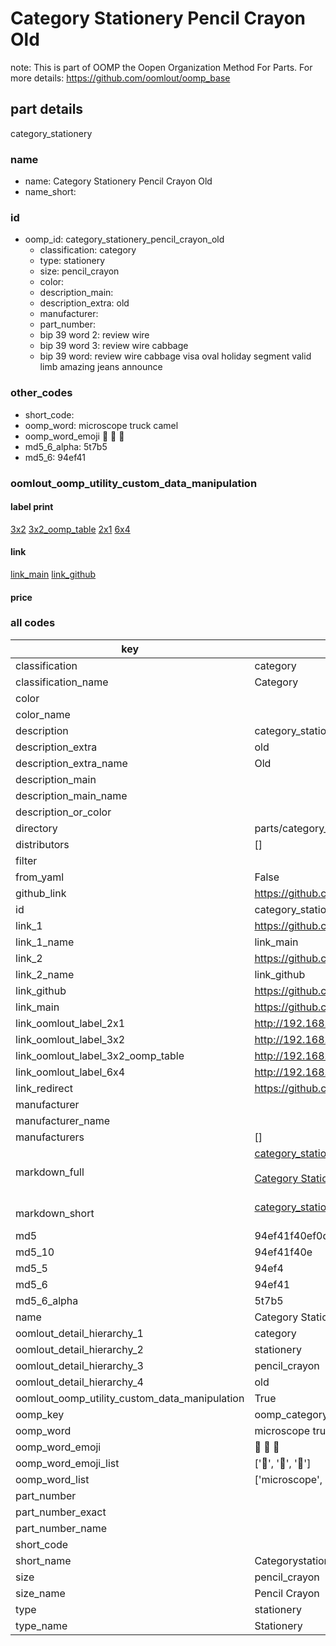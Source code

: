 # Category Stationery Pencil Crayon Old  

note: This is part of OOMP the Oopen Organization Method For Parts. For more details: https://github.com/oomlout/oomp_base

##  part details
  



category_stationery



### name
* name: Category Stationery Pencil Crayon Old
* name_short: 
### id
* oomp_id: category_stationery_pencil_crayon_old
  * classification: category
  * type: stationery
  * size: pencil_crayon
  * color: 
  * description_main: 
  * description_extra: old
  * manufacturer: 
  * part_number: 
  * bip 39 word 2: review wire
  * bip 39 word 3: review wire cabbage
  * bip 39 word: review wire cabbage visa oval holiday segment valid limb amazing jeans announce

### other_codes
* short_code: 
* oomp_word: microscope truck camel
* oomp_word_emoji :microscope: :truck: :camel:
* md5_6_alpha: 5t7b5
* md5_6: 94ef41






### oomlout_oomp_utility_custom_data_manipulation
#### label print
[3x2](http://192.168.1.245:1112/?label=oomp%205t7b5)
[3x2_oomp_table](http://192.168.1.108:1112/?label=oomp%205t7b5)
[2x1](http://192.168.1.242:1112/?label=oomp%205t7b5)
[6x4](http://192.168.1.55:1112/?label=oomp%205t7b5)    

#### link

[link_main](https://github.com/oomlout/oomlout_oomp_version_1_messy/tree/main/parts/category_stationery_pencil_crayon_old) [link_github](https://github.com/oomlout/oomlout_oomp_version_1_messy/tree/main/parts/category_stationery_pencil_crayon_old)                             

#### price







### all codes 
| key | value |  
| --- | --- |  
| classification | category |  
| classification_name | Category |  
| color |  |  
| color_name |  |  
| description | category_stationery |  
| description_extra | old |  
| description_extra_name | Old |  
| description_main |  |  
| description_main_name |  |  
| description_or_color |   |  
| directory | parts/category_stationery_pencil_crayon_old |  
| distributors | [] |  
| filter |  |  
| from_yaml | False |  
| github_link | https://github.com/oomlout/oomlout_oomp_part_src/tree/main/parts/category_stationery_pencil_crayon_old |  
| id | category_stationery_pencil_crayon_old |  
| link_1 | https://github.com/oomlout/oomlout_oomp_version_1_messy/tree/main/parts/category_stationery_pencil_crayon_old |  
| link_1_name | link_main |  
| link_2 | https://github.com/oomlout/oomlout_oomp_version_1_messy/tree/main/parts/category_stationery_pencil_crayon_old |  
| link_2_name | link_github |  
| link_github | https://github.com/oomlout/oomlout_oomp_version_1_messy/tree/main/parts/category_stationery_pencil_crayon_old |  
| link_main | https://github.com/oomlout/oomlout_oomp_version_1_messy/tree/main/parts/category_stationery_pencil_crayon_old |  
| link_oomlout_label_2x1 | http://192.168.1.242:1112/?label=oomp%205t7b5 |  
| link_oomlout_label_3x2 | http://192.168.1.245:1112/?label=oomp%205t7b5 |  
| link_oomlout_label_3x2_oomp_table | http://192.168.1.108:1112/?label=oomp%205t7b5 |  
| link_oomlout_label_6x4 | http://192.168.1.55:1112/?label=oomp%205t7b5 |  
| link_redirect | https://github.com/oomlout/oomlout_oomp_version_1_messy/tree/main/parts/category_stationery_pencil_crayon_old |  
| manufacturer |  |  
| manufacturer_name |  |  
| manufacturers | [] |  
| markdown_full | [category_stationery_pencil_crayon_old](none)<br>[](none)<br>[Category Stationery Pencil Crayon Old](none)<br><br> |  
| markdown_short | [category_stationery_pencil_crayon_old](none)<br><br> |  
| md5 | 94ef41f40ef0d865b34edf4a3f7f0dc4 |  
| md5_10 | 94ef41f40e |  
| md5_5 | 94ef4 |  
| md5_6 | 94ef41 |  
| md5_6_alpha | 5t7b5 |  
| name | Category Stationery Pencil Crayon Old |  
| oomlout_detail_hierarchy_1 | category |  
| oomlout_detail_hierarchy_2 | stationery |  
| oomlout_detail_hierarchy_3 | pencil_crayon |  
| oomlout_detail_hierarchy_4 | old |  
| oomlout_oomp_utility_custom_data_manipulation | True |  
| oomp_key | oomp_category_stationery_pencil_crayon_old |  
| oomp_word | microscope truck camel |  
| oomp_word_emoji | :microscope: :truck: :camel: |  
| oomp_word_emoji_list | [':microscope:', ':truck:', ':camel:'] |  
| oomp_word_list | ['microscope', 'truck', 'camel'] |  
| part_number |  |  
| part_number_exact |  |  
| part_number_name |  |  
| short_code |  |  
| short_name | Categorystationery |  
| size | pencil_crayon |  
| size_name | Pencil Crayon |  
| type | stationery |  
| type_name | Stationery |  
